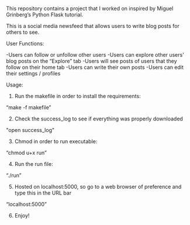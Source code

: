 This repository contains a project that I worked on inspired by Miguel Grinberg’s Python Flask tutorial.

This is a social media newsfeed that allows users to write blog posts for others to see.

User Functions:

-Users can follow or unfollow other users
-Users can explore other users’ blog posts on the “Explore” tab
-Users will see posts of users that they follow on their home tab
-Users can write their own posts
-Users can edit their settings / profiles


Usage:

1) Run the makefile in order to install the requirements: 

“make -f makefile”

2) Check the success_log to see if everything was properly downloaded

"open success_log"

3) Chmod in order to run executable:

“chmod u+x run”

4) Run the run file:

“./run”

5) Hosted on localhost:5000, so go to a web browser of preference and type this in the URL bar

“localhost:5000”

6) Enjoy!
